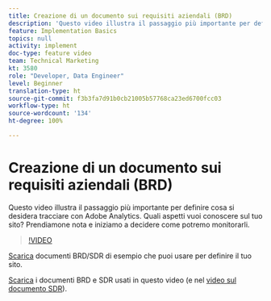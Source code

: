 ```yaml
---
title: Creazione di un documento sui requisiti aziendali (BRD)
description: 'Questo video illustra il passaggio più importante per definire cosa si desidera tracciare con Adobe Analytics. Quali aspetti vuoi conoscere sul tuo sito? Prendiamone nota e iniziamo a decidere come potremo monitorarli. '
feature: Implementation Basics
topics: null
activity: implement
doc-type: feature video
team: Technical Marketing
kt: 3580
role: "Developer, Data Engineer"
level: Beginner
translation-type: ht
source-git-commit: f3b3fa7d91b0cb21005b57768ca23ed6700fcc03
workflow-type: ht
source-wordcount: '134'
ht-degree: 100%

---
```



# Creazione di un documento sui requisiti aziendali (BRD)

Questo video illustra il passaggio più importante per definire cosa si desidera tracciare con Adobe Analytics. Quali aspetti vuoi conoscere sul tuo sito? Prendiamone nota e iniziamo a decidere come potremo monitorarli.

>[!VIDEO](https://video.tv.adobe.com/v/28758/?quality=12)

[Scarica](https://analytics.enablementadobe.com/files/brd-sdr-sample-template.xlsx) documenti BRD/SDR di esempio che puoi usare per definire il tuo sito.

[Scarica](https://analytics.enablementadobe.com/files/geometrixx-clothiers-brd-sdr.xlsx) i documenti BRD e SDR usati in questo video (e nel [video sul documento SDR](creating-and-maintaining-an-sdr.md)).
